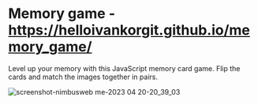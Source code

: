 # Memory game - https://helloivankorgit.github.io/memory_game/

Level up your memory with this JavaScript memory card game. Flip the cards and match the images together in pairs.

![screenshot-nimbusweb me-2023 04 20-20_39_03](https://user-images.githubusercontent.com/72932438/233445244-cca8860b-4245-42ae-a082-47eb14e344db.png)

